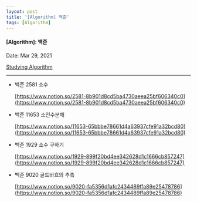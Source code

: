 ```yaml
---
layout: post
title: '[Algorithm] 백준'
tags: [Algorithm]
---
```


#### [Algorithm]: 백준

Date: Mar 29, 2021

[Studying Algorithm](https://www.notion.so/Studying-Algorithm-227a7212f53d43c299d3a816b1d80d8d)

---

- 백준 2581 소수

  [https://www.notion.so/2581-8b901d8cd5ba4730aeea25bf606340c0](https://www.notion.so/2581-8b901d8cd5ba4730aeea25bf606340c0)

- 백준 11653 소인수분해

  [https://www.notion.so/11653-65bbbe78661d4a63937cfe91a32bcd80](https://www.notion.so/11653-65bbbe78661d4a63937cfe91a32bcd80)

- 백준 1929 소수 구하기

  [https://www.notion.so/1929-899f20bd4ee342628d1c1666cb857247](https://www.notion.so/1929-899f20bd4ee342628d1c1666cb857247)

- 백준 9020 골드바흐의 추측

  [https://www.notion.so/9020-fa5356d1afc2434489ffa89e25478786](https://www.notion.so/9020-fa5356d1afc2434489ffa89e25478786)
